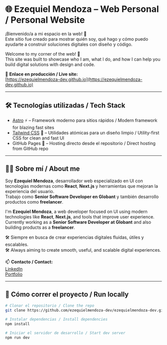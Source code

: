 # 🌐 Ezequiel Mendoza – Web Personal / Personal Website

¡Bienvenido/a a mi espacio en la web! 🚀  
Este sitio fue creado para mostrar quién soy, qué hago y cómo puedo ayudarte a construir soluciones digitales con diseño y código.

Welcome to my corner of the web! 🌟  
This site was built to showcase who I am, what I do, and how I can help you build digital solutions with design and code.

🔗 **Enlace en producción / Live site:**  
[https://ezequielmendoza-dev.github.io](https://ezequielmendoza-dev.github.io)

---

## 🛠️ Tecnologías utilizadas / Tech Stack

- [Astro](https://astro.build/) ⚡ – Framework moderno para sitios rápidos / Modern framework for blazing fast sites
- [Tailwind CSS](https://tailwindcss.com/) 🎨 – Utilidades atómicas para un diseño limpio / Utility-first CSS for clean and fast UI
- GitHub Pages 🚀 – Hosting directo desde el repositorio / Direct hosting from GitHub repo

---

## 👨‍💻 Sobre mí / About me

Soy **Ezequiel Mendoza**, desarrollador web especializado en UI con tecnologías modernas como **React**, **Next.js** y herramientas que mejoran la experiencia del usuario.  
Trabajo como **Senior Software Developer en Globant** y también desarrollo productos como **freelancer**.

I'm **Ezequiel Mendoza**, a web developer focused on UI using modern technologies like **React**, **Next.js**, and tools that improve user experience.  
Currently working as a **Senior Software Developer at Globant** and also building products as a **freelancer**.

🛠️ Siempre en busca de crear experiencias digitales fluidas, útiles y escalables.  
🛠️ Always aiming to create smooth, useful, and scalable digital experiences.

📫 **Contacto / Contact:**  
[LinkedIn](https://www.linkedin.com/in/ezequiel-mendoza/)  
[Portfolio](https://ezequielmendoza-dev.github.io)

---

## 🧪 Cómo correr el proyecto / Run locally

```bash
# Clonar el repositorio / Clone the repo
git clone https://github.com/ezequielmendoza-dev/ezequielmendoza-dev.github.io.git

# Instalar dependencias / Install dependencies
npm install

# Iniciar el servidor de desarrollo / Start dev server
npm run dev
```
